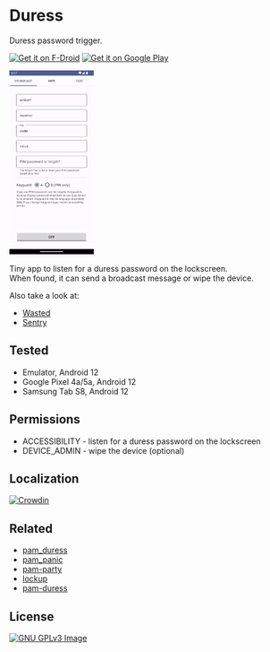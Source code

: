# Duress

Duress password trigger.

[<img
     src="https://fdroid.gitlab.io/artwork/badge/get-it-on.png"
     alt="Get it on F-Droid"
     height="80">](https://f-droid.org/packages/me.lucky.duress/)
[<img
      src="https://play.google.com/intl/en_us/badges/images/generic/en-play-badge.png"
      alt="Get it on Google Play"
      height="80">](https://play.google.com/store/apps/details?id=me.lucky.duress)

<img 
     src="fastlane/metadata/android/en-US/images/phoneScreenshots/1.png" 
     width="30%" 
     height="30%">

Tiny app to listen for a duress password on the lockscreen.  
When found, it can send a broadcast message or wipe the device.

Also take a look at:
* [Wasted](https://github.com/x13a/Wasted)
* [Sentry](https://github.com/x13a/Sentry)

## Tested

* Emulator, Android 12
* Google Pixel 4a/5a, Android 12
* Samsung Tab S8, Android 12

## Permissions

* ACCESSIBILITY - listen for a duress password on the lockscreen
* DEVICE_ADMIN - wipe the device (optional)

## Localization

[<img 
     height="51" 
     src="https://badges.crowdin.net/badge/dark/crowdin-on-light@2x.png" 
     alt="Crowdin">](https://crwd.in/me-lucky-duress)

## Related

* [pam_duress](https://github.com/rafket/pam_duress)
* [pam_panic](https://github.com/pampanic/pam_panic)
* [pam-party](https://github.com/x13a/pam-party)
* [lockup](https://github.com/nekohasekai/lockup)
* [pam-duress](https://github.com/nuvious/pam-duress)

## License

[![GNU GPLv3 Image](https://www.gnu.org/graphics/gplv3-127x51.png)](https://www.gnu.org/licenses/gpl-3.0.en.html)
